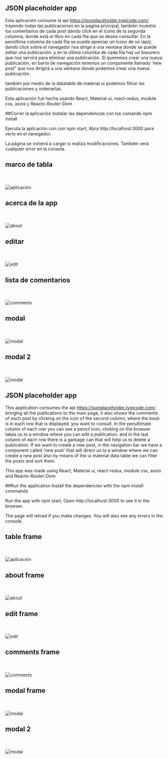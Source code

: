 <h2>JSON placeholder app</h2>

Esta aplicación consume la api https://jsonplaceholder.typicode.com/ trayendo todas las publicaciones en la pagína principal, también muestra los comentarios de cada post dando click en el ícono de la segunda columna, donde está el libro en cada fila que se desea consultar.
En la penúltima columna de cada fila se puede apreciar un ícono de un lapiz, dando click sobre el navegador nos dirige a una ventana donde se puede editar una publicación.
y en la última columba de cada fila hay un basurero que nos servirá para eliminar una publicación.
Si queremos crear una nueva publicación, en  barra de navegación tenemos un componente llamado 'new post" que nos dirigirá a una ventana donde podemos crear una nueva publicación.

también por medio de la datatable de material ui podemos filtrar las publicaciones y ordenarlas.

Esta aplicación fué hecha usando React, Material ui, react-redux, module css, axios y Reacto-Router-Dom

##Correr la aplicación
Instalar las dependencias con los comando npm install

Ejecuta la aplicación con con npm start, 
Abra http://localhost:3000 para verlo en el navegador.

La página se volverá a cargar si realiza modificaciones.
También verá cualquier error en la consola.




<h2>marco de tabla</h2></br> </br>
<img src=https://i.ibb.co/cTJBvqD/tabla.png" alt="aplicación" />
<h2>acerca de la app</h2></br> </br>
<img src="https://i.ibb.co/NYqLm8d/Sin-t-tulo3.png" alt= "about"/>
<h2>editar</h2></br> </br>
<img src="https://i.ibb.co/Wvt5FJY/edit-panel.png" alt="edit" />
<h2>lista de comentarios</h2></br> </br>
<img src="https://i.ibb.co/M9w7HZw/comments.png" alt="comments" />
<h2>modal </h2></br> </br>
<img src="https://i.ibb.co/M9Ht6V8/model.png" alt="modal" />
<h2>modal 2</h2></br> </br>
<img src="https://i.ibb.co/8s2nFgn/otromodel.png" alt="modal" />


<h2>JSON placeholder app</h2>

This application consumes the api https://jsonplaceholder.typicode.com/ bringing all the publications to the main page, it also shows the comments of each post by clicking on the icon of the second column, where the book is in each row that is displayed. you want to consult.
In the penultimate column of each row you can see a pencil icon, clicking on the browser takes us to a window where you can edit a publication.
and in the last column of each row there is a garbage can that will help us to delete a publication.
If we want to create a new post, in the navigation bar we have a component called 'new post' that will direct us to a window where we can create a new post
also by means of the ui material data table we can filter the posts and sort them.

This app was made using React, Material ui, react-redux, module css, axios and Reacto-Router-Dom

##Run the application
Install the dependencies with the npm install commands

Run the app with npm start,
Open http://localhost:3000 to see it in the browser.

The page will reload if you make changes.
You will also see any errors in the console.


<h2>table frame</h2>
</br> </br>
<img src=https://i.ibb.co/cTJBvqD/tabla.png" alt="aplicación" />
<h2>about frame</h2></br> </br>
<img src="https://i.ibb.co/NYqLm8d/Sin-t-tulo3.png" alt= "about"/>
<h2>edit frame</h2></br> </br>
<img src="https://i.ibb.co/Wvt5FJY/edit-panel.png" alt="edit" />
<h2>comments frame</h2></br> </br>
<img src="https://i.ibb.co/M9w7HZw/comments.png" alt="comments" />
<h2>modal frame</h2></br> </br>
<img src="https://i.ibb.co/M9Ht6V8/model.png" alt="modal" />
<h2>modal 2</h2></br> </br>
<img src="https://i.ibb.co/8s2nFgn/otromodel.png" alt="modal" />
